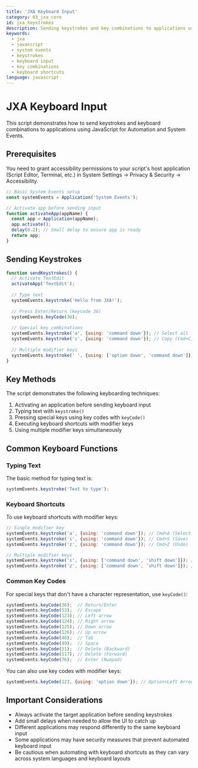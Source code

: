 ```yaml
---
title: 'JXA Keyboard Input'
category: 03_jxa_core
id: jxa_keystrokes
description: Sending keystrokes and key combinations to applications using JXA
keywords:
  - jxa
  - javascript
  - system events
  - keystrokes
  - keyboard input
  - key combinations
  - keyboard shortcuts
language: javascript
---
```


# JXA Keyboard Input

This script demonstrates how to send keystrokes and keyboard combinations to applications using JavaScript for Automation and System Events.

## Prerequisites

You need to grant accessibility permissions to your script's host application (Script Editor, Terminal, etc.) in System Settings → Privacy & Security → Accessibility.

```javascript
// Basic System Events setup
const systemEvents = Application('System Events');

// Activate app before sending input
function activateApp(appName) {
  const app = Application(appName);
  app.activate();
  delay(0.2); // Small delay to ensure app is ready
  return app;
}
```

## Sending Keystrokes

```javascript
function sendKeystrokes() {
  // Activate TextEdit
  activateApp('TextEdit');
  
  // Type text
  systemEvents.keystroke('Hello from JXA!');
  
  // Press Enter/Return (keycode 36)
  systemEvents.keyCode(36);
  
  // Special key combinations
  systemEvents.keystroke('a', {using: 'command down'}); // Select all (Cmd+A)
  systemEvents.keystroke('c', {using: 'command down'}); // Copy (Cmd+C)
  
  // Multiple modifier keys
  systemEvents.keystroke(' ', {using: ['option down', 'command down']}); // Opt+Cmd+Space
}
```

## Key Methods

The script demonstrates the following keyboarding techniques:

1. Activating an application before sending keyboard input
2. Typing text with `keystroke()`
3. Pressing special keys using key codes with `keyCode()`
4. Executing keyboard shortcuts with modifier keys
5. Using multiple modifier keys simultaneously

## Common Keyboard Functions

### Typing Text

The basic method for typing text is:

```javascript
systemEvents.keystroke('Text to type');
```

### Keyboard Shortcuts

To use keyboard shortcuts with modifier keys:

```javascript
// Single modifier key
systemEvents.keystroke('a', {using: 'command down'}); // Cmd+A (Select All)
systemEvents.keystroke('s', {using: 'command down'}); // Cmd+S (Save)
systemEvents.keystroke('z', {using: 'command down'}); // Cmd+Z (Undo)

// Multiple modifier keys
systemEvents.keystroke('s', {using: ['command down', 'shift down']}); // Cmd+Shift+S (Save As)
systemEvents.keystroke('z', {using: ['command down', 'shift down']}); // Cmd+Shift+Z (Redo)
```

### Common Key Codes

For special keys that don't have a character representation, use `keyCode()`:

```javascript
systemEvents.keyCode(36);  // Return/Enter
systemEvents.keyCode(53);  // Escape
systemEvents.keyCode(123); // Left arrow
systemEvents.keyCode(124); // Right arrow
systemEvents.keyCode(125); // Down arrow
systemEvents.keyCode(126); // Up arrow
systemEvents.keyCode(48);  // Tab
systemEvents.keyCode(49);  // Space
systemEvents.keyCode(51);  // Delete (Backward)
systemEvents.keyCode(117); // Delete (Forward)
systemEvents.keyCode(76);  // Enter (Numpad)
```

You can also use key codes with modifier keys:

```javascript
systemEvents.keyCode(123, {using: 'option down'}); // Option+Left Arrow (Move by word)
```

## Important Considerations

- Always activate the target application before sending keystrokes
- Add small delays when needed to allow the UI to catch up
- Different applications may respond differently to the same keyboard input
- Some applications may have security measures that prevent automated keyboard input
- Be cautious when automating with keyboard shortcuts as they can vary across system languages and keyboard layouts